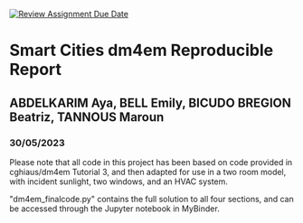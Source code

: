 [![Review Assignment Due Date](https://classroom.github.com/assets/deadline-readme-button-24ddc0f5d75046c5622901739e7c5dd533143b0c8e959d652212380cedb1ea36.svg)](https://classroom.github.com/a/4YDPKTYq)
# Smart Cities dm4em Reproducible Report
## ABDELKARIM Aya, BELL Emily, BICUDO BREGION Beatriz, TANNOUS Maroun
### 30/05/2023

Please note that all code in this project has been based on code provided in cghiaus/dm4em Tutorial 3, and then adapted for use in a two room model, with incident sunlight, two windows, and an HVAC system.

"dm4em_finalcode.py" contains the full solution to all four sections, and can be accessed through the Jupyter notebook in MyBinder.


